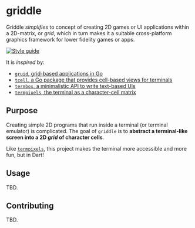 # griddle

Griddle _simplifies_ to concept of creating 2D games or UI applications within
a 2D-matrix, or _grid_, which in turn makes it a suitable cross-platform
graphics framework for lower fidelity games or apps.

<!-- ENABLE WHEN PUBLISHED
[![On pub.dev][pub_img]][pub_url]
[![Code coverage][cov_img]][cov_url]
[![Github action status][gha_img]][gha_url]
[![Dartdocs][doc_img]][doc_url]
-->

[![Style guide][sty_img]][sty_url]

<!-- ENABLE WHEN PUBLISHED
[pub_url]: https://pub.dartlang.org/packages/griddle
[pub_img]: https://img.shields.io/pub/v/griddle.svg
[gha_url]: https://github.com/neo-dart/griddle/actions
[gha_img]: https://github.com/neo-dart/griddle/workflows/Dart/badge.svg
[cov_url]: https://codecov.io/gh/neo-dart/griddle
[cov_img]: https://codecov.io/gh/neo-dart/griddle/branch/main/graph/badge.svg
[doc_url]: https://www.dartdocs.org/documentation/griddle/latest
[doc_img]: https://img.shields.io/badge/Documentation-griddle-blue.svg
-->

[sty_url]: https://pub.dev/packages/neodart
[sty_img]: https://img.shields.io/badge/style-neodart-9cf.svg

It is _inspired_ by:

- [`gruid`, grid-based applications in Go][gruid]
- [`tcell`, a Go package that provides cell-based views for terminals][tcell]
- [`termbox`, a minimalistic API to write text-based UIs][termbox]
- [`termpixels`, the terminal as a character-cell matrix][termpixels]

[gruid]: https://github.com/anaseto/gruid
[tcell]: https://github.com/gdamore/tcell
[termbox]: https://github.com/nsf/termbox-go
[termpixels]: https://github.com/loganzartman/termpixels

## Purpose

Creating simple 2D programs that run inside a terminal (or terminal emulator) is
complicated. The goal of `griddle` is to **abstract a terminal-like screen into
a 2D _grid_ of character cells**.

Like [`termpixels`][termpixels], this project makes the terminal more
accessible and more fun, but in Dart!

## Usage

TBD.

## Contributing

TBD.
